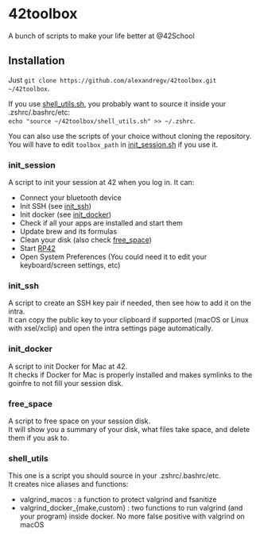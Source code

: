 # 42toolbox
A bunch of scripts to make your life better at @42School

## Installation
Just `git clone https://github.com/alexandregv/42toolbox.git ~/42toolbox`.  

If you use [shell_utils.sh](#shell_utils), you probably want to source it inside your .zshrc/.bashrc/etc:  
`echo "source ~/42toolbox/shell_utils.sh" >> ~/.zshrc`.  

You can also use the scripts of your choice without cloning the repository. You will have to edit `toolbox_path` in [init_session.sh](https://github.com/alexandregv/42toolbox/blob/master/init_session.sh#L22) if you use it.

### init_session
A script to init your session at 42 when you log in. It can:
- Connect your bluetooth device
- Init SSH (see [init_ssh](#init_ssh))
- Init docker (see [init_docker](#init_docker))
- Check if all your apps are installed and start them
- Update brew and its formulas
- Clean your disk (also check [free_space](#free_space))
- Start [RP42](https://github.com/alexandregv/RP42)
- Open System Preferences (You could need it to edit your keyboard/screen settings, etc)

### init_ssh
A script to create an SSH key pair if needed, then see how to add it on the intra.  
It can copy the public key to your clipboard if supported (macOS or Linux with xsel/xclip) and open the intra settings page automatically.

### init_docker
A script to init Docker for Mac at 42.  
It checks if Docker for Mac is properly installed and makes symlinks to the goinfre to not fill your session disk.

### free_space
A script to free space on your session disk.  
It will show you a summary of your disk, what files take space, and delete them if you ask to.

### shell_utils
This one is a script you should source in your .zshrc/.bashrc/etc.  
It creates nice aliases and functions:
- valgrind_macos : a function to protect valgrind and fsanitize
- valgrind_docker_{make,custom} : two functions to run valgrind (and your program) inside docker. No more false positive with valgrind on macOS

